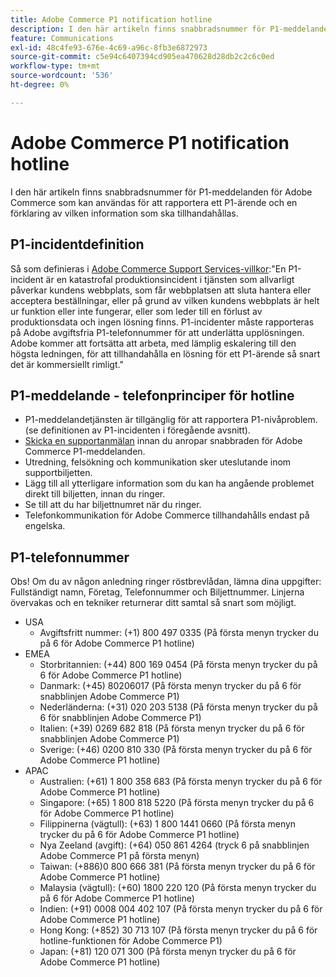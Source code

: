 ```yaml
---
title: Adobe Commerce P1 notification hotline
description: I den här artikeln finns snabbradsnummer för P1-meddelanden för Adobe Commerce som kan användas för att rapportera ett P1-ärende och en förklaring av vilken information som ska tillhandahållas.
feature: Communications
exl-id: 48c4fe93-676e-4c69-a96c-8fb3e6872973
source-git-commit: c5e94c6407394cd905ea470628d28db2c2c6c0ed
workflow-type: tm+mt
source-wordcount: '536'
ht-degree: 0%

---
```


# Adobe Commerce P1 notification hotline

I den här artikeln finns snabbradsnummer för P1-meddelanden för Adobe Commerce som kan användas för att rapportera ett P1-ärende och en förklaring av vilken information som ska tillhandahållas.

## P1-incidentdefinition

Så som definieras i [Adobe Commerce Support Services-villkor](https://www.adobe.com/content/dam/cc/en/legal/terms/enterprise/pdfs/Magento-Support-Services-Terms-and-Conditions.pdf):&quot;En P1-incident är en katastrofal produktionsincident i tjänsten som allvarligt påverkar kundens webbplats, som får webbplatsen att sluta hantera eller acceptera beställningar, eller på grund av vilken kundens webbplats är helt ur funktion eller inte fungerar, eller som leder till en förlust av produktionsdata och ingen lösning finns. P1-incidenter måste rapporteras på Adobe avgiftsfria P1-telefonnummer för att underlätta upplösningen. Adobe kommer att fortsätta att arbeta, med lämplig eskalering till den högsta ledningen, för att tillhandahålla en lösning för ett P1-ärende så snart det är kommersiellt rimligt.&quot;

## P1-meddelande - telefonprinciper för hotline

* P1-meddelandetjänsten är tillgänglig för att rapportera P1-nivåproblem. (se definitionen av P1-incidenten i föregående avsnitt).
* [Skicka en supportanmälan](https://experienceleague.adobe.com/docs/commerce-knowledge-base/kb/help-center-guide/magento-help-center-user-guide.html?lang=en#submit-ticket) innan du anropar snabbraden för Adobe Commerce P1-meddelanden.
* Utredning, felsökning och kommunikation sker uteslutande inom supportbiljetten.
* Lägg till all ytterligare information som du kan ha angående problemet direkt till biljetten, innan du ringer.
* Se till att du har biljettnumret när du ringer.
* Telefonkommunikation för Adobe Commerce tillhandahålls endast på engelska.

## P1-telefonnummer

Obs! Om du av någon anledning ringer röstbrevlådan, lämna dina uppgifter: Fullständigt namn, Företag, Telefonnummer och Biljettnummer. Linjerna övervakas och en tekniker returnerar ditt samtal så snart som möjligt.

* USA
   * Avgiftsfritt nummer: (+1) 800 497 0335 (På första menyn trycker du på 6 för Adobe Commerce P1 hotline)
* EMEA
   * Storbritannien: (+44) 800 169 0454 (På första menyn trycker du på 6 för Adobe Commerce P1 hotline)
   * Danmark: (+45) 80206017 (På första menyn trycker du på 6 för snabblinjen Adobe Commerce P1)
   * Nederländerna: (+31) 020 203 5138 (På första menyn trycker du på 6 för snabblinjen Adobe Commerce P1)
   * Italien: (+39) 0269 682 818 (På första menyn trycker du på 6 för snabblinjen Adobe Commerce P1)
   * Sverige: (+46) 0200 810 330 (På första menyn trycker du på 6 för Adobe Commerce P1 hotline)
* APAC
   * Australien: (+61) 1 800 358 683 (På första menyn trycker du på 6 för Adobe Commerce P1 hotline)
   * Singapore: (+65) 1 800 818 5220 (På första menyn trycker du på 6 för Adobe Commerce P1 hotline)
   * Filippinerna (vägtull): (+63) 1 800 1441 0660 (På första menyn trycker du på 6 för Adobe Commerce P1 hotline)
   * Nya Zeeland (avgift): (+64) 050 861 4264 (tryck 6 på snabblinjen Adobe Commerce P1 på första menyn)
   * Taiwan: (+886)0 800 666 381 (På första menyn trycker du på 6 för Adobe Commerce P1 hotline)
   * Malaysia (vägtull): (+60) 1800 220 120 (På första menyn trycker du på 6 för Adobe Commerce P1 hotline)
   * Indien: (+91) 0008 004 402 107 (På första menyn trycker du på 6 för Adobe Commerce P1 hotline)
   * Hong Kong: (+852) 30 713 107 (På första menyn trycker du på 6 för hotline-funktionen för Adobe Commerce P1)
   * Japan: (+81) 120 071 300 (På första menyn trycker du på 6 för Adobe Commerce P1 hotline)
